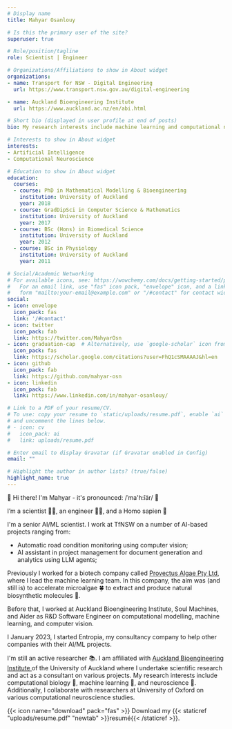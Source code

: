 ```yaml
---
# Display name
title: Mahyar Osanlouy

# Is this the primary user of the site?
superuser: true

# Role/position/tagline
role: Scientist | Engineer

# Organizations/Affiliations to show in About widget
organizations:
- name: Transport for NSW - Digital Engineering
  url: https://www.transport.nsw.gov.au/digital-engineering

- name: Auckland Bioengineering Institute
  url: https://www.auckland.ac.nz/en/abi.html

# Short bio (displayed in user profile at end of posts)
bio: My research interests include machine learning and computational neuroscience.

# Interests to show in About widget
interests:
- Artificial Intelligence
- Computational Neuroscience

# Education to show in About widget
education:
  courses:
  - course: PhD in Mathematical Modelling & Bioengineering
    institution: University of Auckland
    year: 2018
  - course: GradDipSci in Computer Science & Mathematics
    institution: University of Auckland
    year: 2017
  - course: BSc (Hons) in Biomedical Science
    institution: University of Auckland
    year: 2012
  - course: BSc in Physiology
    institution: University of Auckland
    year: 2011

# Social/Academic Networking
# For available icons, see: https://wowchemy.com/docs/getting-started/page-builder/#icons
#   For an email link, use "fas" icon pack, "envelope" icon, and a link in the
#   form "mailto:your-email@example.com" or "/#contact" for contact widget.
social:
- icon: envelope
  icon_pack: fas
  link: '/#contact'
- icon: twitter
  icon_pack: fab
  link: https://twitter.com/MahyarOsn
- icon: graduation-cap  # Alternatively, use `google-scholar` icon from `ai` icon pack
  icon_pack: fas
  link: https://scholar.google.com/citations?user=FhQ1cSMAAAAJ&hl=en
- icon: github
  icon_pack: fab
  link: https://github.com/mahyar-osn
- icon: linkedin
  icon_pack: fab
  link: https://www.linkedin.com/in/mahyar-osanlouy/

# Link to a PDF of your resume/CV.
# To use: copy your resume to `static/uploads/resume.pdf`, enable `ai` icons in `params.toml`, 
# and uncomment the lines below.
# - icon: cv
#   icon_pack: ai
#   link: uploads/resume.pdf

# Enter email to display Gravatar (if Gravatar enabled in Config)
email: ""

# Highlight the author in author lists? (true/false)
highlight_name: true
---
```

👋 Hi there! I'm Mahyar - it's pronounced: /ˈma'h:īär/ 👋

I’m a scientist 👨‍🔬, an engineer 👨‍💻, and a Homo sapien 👨

I'm a senior AI/ML scientist. I work at TfNSW on a number of AI-based projects ranging from:
- Automatic road condition monitoring using computer vision;
- AI assistant in project management for document generation and analytics using LLM agents;

Previously I worked for a biotech company
called <a href="https://provectusalgae.com/">
Provectus Algae Pty Ltd</a>, where I lead the machine learning team. In this company,
the aim was (and still is) to accelerate microalgae 🍀 to extract and produce natural biosynthetic molecules 🧬.

Before that, I worked at Auckland Bioengineering Institute, Soul Machines, and Aider as R&D Software Engineer on
computational modelling, machine learning, and computer vision.

I January 2023, I started Entropia, my consultancy company to help other companies with their AI/ML projects.

I'm still an active researcher 📚. I am affiliated with <a href="https://www.auckland.ac.nz/en/abi.html/">
Auckland Bioengineering Institute </a> of the University of Auckland where I undertake
scientific research and act as a consultant on various projects. My research interests include computational biology 🔬,
machine learning 🧮, and neuroscience 🧠. Additionally, I collaborate with researchers at University of Oxford on various
computational neuroscience studies.

{{< icon name="download" pack="fas" >}} Download my {{< staticref "uploads/resume.pdf" "newtab" >}}resumé{{< /staticref >}}.
